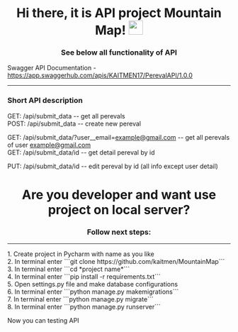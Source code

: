 <h1 align="center">
Hi there, it is API project Mountain Map!
<img src="https://github.com/blackcater/blackcater/raw/main/images/Hi.gif" height="32"/>
</h1>
<h3 align="center">See below all functionality of API </h3>

Swagger API Documentation - https://app.swaggerhub.com/apis/KAITMEN17/PerevalAPI/1.0.0

<hr>
<h3>Short API description</h3>
GET: /api/submit_data  --  get all perevals <br>
POST: /api/submit_data  --  create new pereval

GET: /api/submit_data/?user__email=example@gmail.com  --  get all perevals of user example@gmail.com <br>
GET: /api/submit_data/id  --  get detail pereval by id <br>

PUT: /api/submit_data/id  --  edit pereval by id (all info except user detail) <br>


<h1 align="center">Are you developer and want use project on local server?</h1>
<h3 align="center">Follow next steps:</h3>
<hr>
1. Create project in Pycharm with name as you like<br>
2. In terminal enter ```git clone https://github.com/kaitmen/MountainMap```<br>
3. In terminal enter ```cd *project name*```<br>
4. In terminal enter ```pip install -r requirements.txt```<br>
5. Open settings.py file and make database configurations<br>
6. In terminal enter ```python manage.py makemigrations```<br>
7. In terminal enter ```python manage.py migrate```<br>
8. In terminal enter ```python manage.py runserver```<br>

Now you can testing API


